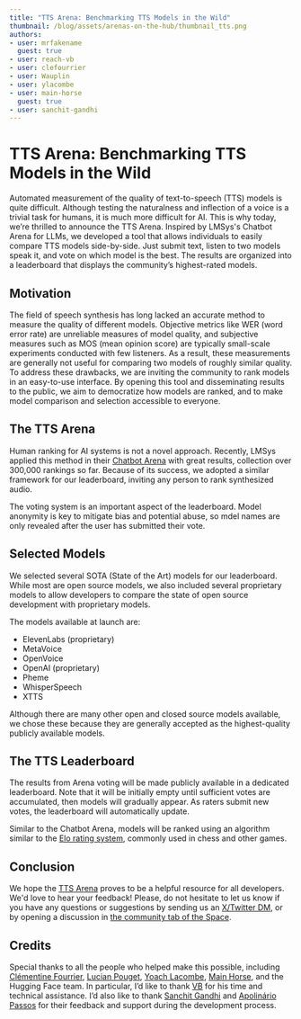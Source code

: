 ```yaml
---
title: "TTS Arena: Benchmarking TTS Models in the Wild"
thumbnail: /blog/assets/arenas-on-the-hub/thumbnail_tts.png 
authors:
- user: mrfakename
  guest: true
- user: reach-vb
- user: clefourrier
- user: Wauplin
- user: ylacombe
- user: main-horse
  guest: true
- user: sanchit-gandhi
---
```


# TTS Arena: Benchmarking TTS Models in the Wild

Automated measurement of the quality of text-to-speech (TTS) models is quite difficult. Although testing the naturalness and inflection of a voice is a trivial task for humans, it is much more difficult for AI. This is why today, we’re thrilled to announce the TTS Arena. Inspired by LMSys's Chatbot Arena for LLMs, we developed a tool that allows individuals to easily compare TTS models side-by-side. Just submit text, listen to two models speak it, and vote on which model is the best. The results are organized into a leaderboard that displays the community’s highest-rated models.

## Motivation

The field of speech synthesis has long lacked an accurate method to measure the quality of different models. Objective metrics like WER (word error rate) are unreliable measures of model quality, and subjective measures such as MOS (mean opinion score) are typically small-scale experiments conducted with few listeners. As a result, these measurements are generally not useful for comparing two models of roughly similar quality. To address these drawbacks, we are inviting the community to rank models in an easy-to-use interface. By opening this tool and disseminating results to the public, we aim to democratize how models are ranked, and to make model comparison and selection accessible to everyone.

## The TTS Arena

Human ranking for AI systems is not a novel approach. Recently, LMSys applied this method in their [Chatbot Arena](https://arena.lmsys.org/) with great results, collection over 300,000 rankings so far. Because of its success, we adopted a similar framework for our leaderboard, inviting any person to rank synthesized audio.

The voting system is an important aspect of the leaderboard. Model anonymity is key to mitigate bias and potential abuse, so mdel names are only revealed after the user has submitted their vote.

## Selected Models

We selected several SOTA (State of the Art) models for our leaderboard. While most are open source models, we also included several proprietary models to allow developers to compare the state of open source development with proprietary models.

The models available at launch are:
- ElevenLabs (proprietary)
- MetaVoice
- OpenVoice
- OpenAI (proprietary)
- Pheme
- WhisperSpeech
- XTTS

Although there are many other open and closed source models available, we chose these because they are generally accepted as the highest-quality publicly available models.

## The TTS Leaderboard

The results from Arena voting will be made publicly available in a dedicated leaderboard. Note that it will be initially empty until sufficient votes are accumulated, then models will gradually appear. As raters submit new votes, the leaderboard will automatically update.

Similar to the Chatbot Arena, models will be ranked using an algorithm similar to the [Elo rating system](https://en.wikipedia.org/wiki/Elo_rating_system), commonly used in chess and other games.



## Conclusion

We hope the [TTS Arena](https://huggingface.co/spaces/TTS-AGI/TTS-Arena) proves to be a helpful resource for all developers. We'd love to hear your feedback! Please, do not hesitate to let us know if you have any questions or suggestions by sending us an [X/Twitter DM](https://twitter.com/realmrfakename), or by opening a discussion in [the community tab of the Space](https://huggingface.co/spaces/TTS-AGI/TTS-Arena/discussions).

## Credits

Special thanks to all the people who helped make this possible, including [Clémentine Fourrier](https://twitter.com/clefourrier), [Lucian Pouget](https://twitter.com/wauplin), [Yoach Lacombe](https://twitter.com/yoachlacombe), [Main Horse](https://twitter.com/main_horse), and the Hugging Face team. In particular, I’d like to thank [VB](https://twitter.com/reach_vb) for his time and technical assistance. I’d also like to thank [Sanchit Gandhi](https://twitter.com/sanchitgandhi99) and [Apolinário Passos](https://twitter.com/multimodalart) for their feedback and support during the development process.
